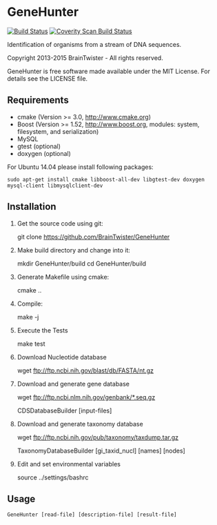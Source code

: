 GeneHunter
==========

[![Build Status](https://travis-ci.org/BrainTwister/GeneHunter.png)](https://travis-ci.org/BrainTwister/GeneHunter)
<a href="https://scan.coverity.com/projects/braintwister-genehunter">
  <img alt="Coverity Scan Build Status"
       src="https://scan.coverity.com/projects/6386/badge.svg"/>
</a>

Identification of organisms from a stream of DNA sequences.

Copyright 2013-2015 BrainTwister - All rights reserved.

GeneHunter is free software made available under the MIT License. For details see the LICENSE file.

Requirements
------------

- cmake (Version >= 3.0, http://www.cmake.org)
- Boost (Version >= 1.52, http://www.boost.org, modules: system, filesystem, and serialization)
- MySQL
- gtest (optional)
- doxygen (optional)

For Ubuntu 14.04 please install following packages:

    sudo apt-get install cmake libboost-all-dev libgtest-dev doxygen mysql-client libmysqlclient-dev

Installation
------------

1) Get the source code using git:

    git clone https://github.com/BrainTwister/GeneHunter
  
2) Make build directory and change into it:
  
    mkdir GeneHunter/build
    cd GeneHunter/build

3) Generate Makefile using cmake:

    cmake ..

4) Compile:

    make -j <number of cores>

5) Execute the Tests

    make test

6) Download Nucleotide database

    wget ftp://ftp.ncbi.nih.gov/blast/db/FASTA/nt.gz

7) Download and generate gene database

    wget ftp://ftp.ncbi.nlm.nih.gov/genbank/*.seq.gz
 
    CDSDatabaseBuilder [input-files]

8) Download and generate taxonomy database

    wget ftp://ftp.ncbi.nih.gov/pub/taxonomy/taxdump.tar.gz

    TaxonomyDatabaseBuilder [gi_taxid_nucl] [names] [nodes]

9) Edit and set environmental variables

    source ../settings/bashrc

Usage
-----

    GeneHunter [read-file] [description-file] [result-file]
